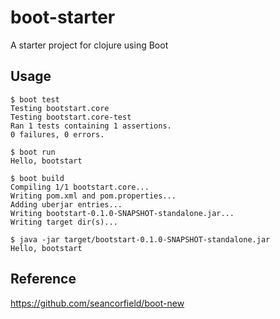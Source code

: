 # boot-starter

A starter project for clojure using Boot

## Usage

```
$ boot test
Testing bootstart.core
Testing bootstart.core-test
Ran 1 tests containing 1 assertions.
0 failures, 0 errors.

$ boot run
Hello, bootstart

$ boot build
Compiling 1/1 bootstart.core...
Writing pom.xml and pom.properties...
Adding uberjar entries...
Writing bootstart-0.1.0-SNAPSHOT-standalone.jar...
Writing target dir(s)...

$ java -jar target/bootstart-0.1.0-SNAPSHOT-standalone.jar 
Hello, bootstart
```

## Reference

https://github.com/seancorfield/boot-new
